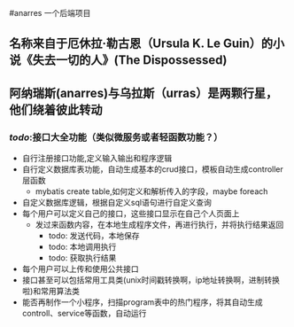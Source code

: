 #anarres 一个后端项目
## 名称来自于厄休拉·勒古恩（Ursula K. Le Guin）的小说《失去一切的人》(The Dispossessed)
## 阿纳瑞斯(anarres)与乌拉斯（urras）是两颗行星，他们绕着彼此转动

### *todo*:接口大全功能（类似微服务或者轻函数功能？）
- 自行注册接口功能,定义输入输出和程序逻辑
- 自行定义数据库表功能，自动生成基本的crud接口，模板自动生成controller层函数
    - mybatis create table,如何定义和解析传入的字段，maybe foreach
- 自定义数据库逻辑，根据自定义sql语句进行自定义查询
- 每个用户可以定义自己的接口，这些接口显示在自己个人页面上  
    - 发过来函数内容，在本地生成程序文件，再进行执行，并将执行结果返回
        - todo: 发送代码，本地保存
        - todo: 本地调用执行
        - todo: 获取执行结果  
- 每个用户可以上传和使用公共接口
- 接口甚至可以包括常用工具类(unix时间戳转换啊，ip地址转换啊，进制转换啦)和常用算法类
- 能否再制作一个小程序，扫描program表中的热门程序，将其自动生成controll、service等函数，自动运行